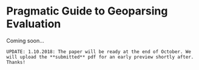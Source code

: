# Pragmatic Guide to Geoparsing Evaluation
Coming soon...

`UPDATE: 1.10.2018: The paper will be ready at the end of October. We will upload the **submitted** pdf for an early preview shortly after. Thanks!`